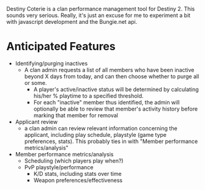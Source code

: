 Destiny Coterie is a clan performance management tool for Destiny 2.
This sounds very serious. Really, it's just an excuse for me to experiment a bit with
javascript development and the Bungie.net api.

# Anticipated Features
- Identifying/purging inactives
  - A clan admin requests a list of all members who have been inactive beyond
    X days from today, and can then choose whether to purge all or some.
    - A player's active/inactive status will be determined by calculating his/her
      % playtime to a specified threshold.
    - For each "inactive" member thus identified, the admin will optionally be
      able to review that member's activity history before marking that member
      for removal
- Applicant review
  - a clan admin can review relevant information concerning the applicant, including
    play schedule, playstyle (game type preferences, stats). This probably ties
    in with "Member performance metrics/analysis"
- Member performance metrics/analysis
  - Scheduling (which players play when?)
  - PvP playstyle/performance
    - K/D stats, including stats over time
    - Weapon preferences/effectiveness

